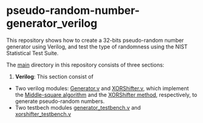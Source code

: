 # pseudo-random-number-generator_verilog
This repository shows how to create a 32-bits pseudo-random number generator using Verilog, and test the type of randomness using the NIST Statistical Test Suite.

The [main](main/) directory in this repository consists of three sections:
1. **Verilog**: This section consist of
  - Two verilog modules: [Generator.v](main/verilog/Generator.v) and [XORShifter.v](main/verilog/XORShifter.v), which implement the [Middle-square algorithm](https://en.wikipedia.org/wiki/Middle-square_method) and the [XORShifter method](https://en.wikipedia.org/wiki/Xorshift), respectively, to generate pseudo-random numbers.
  - Two testbech modules [generator_testbench.v](main/verilog/generator_testbench.v) and [xorshifter_testbench.v](main/verilog/xorshifter_testbench.v)
